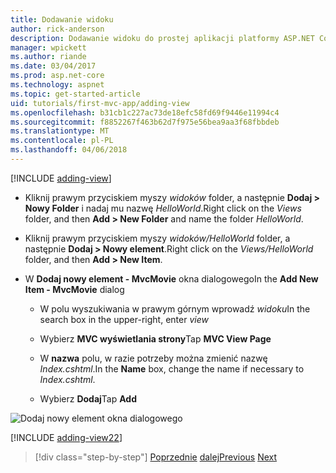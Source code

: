```yaml
---
title: Dodawanie widoku
author: rick-anderson
description: Dodawanie widoku do prostej aplikacji platformy ASP.NET Core MVC
manager: wpickett
ms.author: riande
ms.date: 03/04/2017
ms.prod: asp.net-core
ms.technology: aspnet
ms.topic: get-started-article
uid: tutorials/first-mvc-app/adding-view
ms.openlocfilehash: b31cb1c227ac73de18efc58fd69f9446e11994c4
ms.sourcegitcommit: f8852267f463b62d7f975e56bea9aa3f68fbbdeb
ms.translationtype: MT
ms.contentlocale: pl-PL
ms.lasthandoff: 04/06/2018
---
```

[!INCLUDE [adding-view](../../includes/mvc-intro/adding_view1.md)]

* <span data-ttu-id="5aa32-103">Kliknij prawym przyciskiem myszy *widoków* folder, a następnie **Dodaj > Nowy Folder** i nadaj mu nazwę *HelloWorld*.</span><span class="sxs-lookup"><span data-stu-id="5aa32-103">Right click on the *Views* folder, and then **Add > New Folder** and name the folder *HelloWorld*.</span></span>

* <span data-ttu-id="5aa32-104">Kliknij prawym przyciskiem myszy *widoków/HelloWorld* folder, a następnie **Dodaj > Nowy element**.</span><span class="sxs-lookup"><span data-stu-id="5aa32-104">Right click on the *Views/HelloWorld* folder, and then **Add > New Item**.</span></span>

* <span data-ttu-id="5aa32-105">W **Dodaj nowy element - MvcMovie** okna dialogowego</span><span class="sxs-lookup"><span data-stu-id="5aa32-105">In the **Add New Item - MvcMovie** dialog</span></span>

  * <span data-ttu-id="5aa32-106">W polu wyszukiwania w prawym górnym wprowadź *widoku*</span><span class="sxs-lookup"><span data-stu-id="5aa32-106">In the search box in the upper-right, enter *view*</span></span>

  * <span data-ttu-id="5aa32-107">Wybierz **MVC wyświetlania strony**</span><span class="sxs-lookup"><span data-stu-id="5aa32-107">Tap **MVC View Page**</span></span>

  * <span data-ttu-id="5aa32-108">W **nazwa** polu, w razie potrzeby można zmienić nazwę *Index.cshtml*.</span><span class="sxs-lookup"><span data-stu-id="5aa32-108">In the **Name** box, change the name if necessary to *Index.cshtml*.</span></span>

  * <span data-ttu-id="5aa32-109">Wybierz **Dodaj**</span><span class="sxs-lookup"><span data-stu-id="5aa32-109">Tap **Add**</span></span>

![Dodaj nowy element okna dialogowego](adding-view/_static/add_view.png)

[!INCLUDE [adding-view22](../../includes/mvc-intro/adding_view2.md)]

> [!div class="step-by-step"]
> <span data-ttu-id="5aa32-111">[Poprzednie](adding-controller.md)
> [dalej](adding-model.md)</span><span class="sxs-lookup"><span data-stu-id="5aa32-111">[Previous](adding-controller.md)
[Next](adding-model.md)</span></span>
